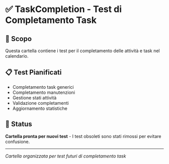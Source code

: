 # ✅ TaskCompletion - Test di Completamento Task

## 🎯 Scopo
Questa cartella contiene i test per il completamento delle attività e task nel calendario.

## 📋 Test Pianificati
- Completamento task generici
- Completamento manutenzioni
- Gestione stati attività
- Validazione completamenti
- Aggiornamento statistiche

## 🚀 Status
**Cartella pronta per nuovi test** - I test obsoleti sono stati rimossi per evitare confusione.

---
*Cartella organizzata per test futuri di completamento task*
